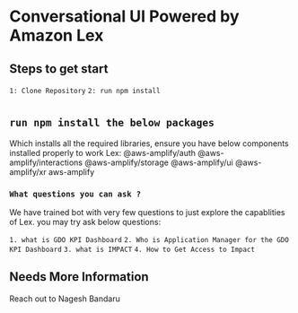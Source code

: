 # Conversational UI Powered by Amazon Lex

## Steps to get start
`1: Clone Repository`
`2: run npm install`
#
## `run npm install the below packages`
Which installs all the required libraries, ensure you have below components installed properly to work Lex:
@aws-amplify/auth
@aws-amplify/interactions
@aws-amplify/storage
@aws-amplify/ui
@aws-amplify/xr aws-amplify

### `What questions you can ask ?`

We have trained bot with very few questions to just explore the capablities of Lex. you may try ask below questions:

`1. what is GDO KPI Dashboard`
`2. Who is Application Manager for the GDO KPI Dashboard`
`3. what is IMPACT`
`4. How to Get Access to Impact`

## Needs More Information

Reach out to Nagesh Bandaru

